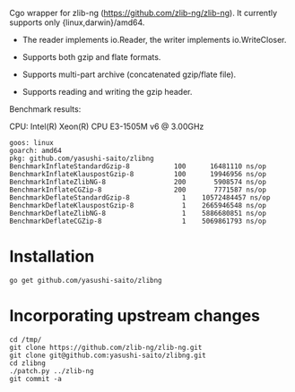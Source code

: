 Cgo wrapper for zlib-ng (https://github.com/zlib-ng/zlib-ng).
It currently supports only {linux,darwin}/amd64.

- The reader implements io.Reader, the writer implements
  io.WriteCloser.

- Supports both gzip and flate formats.

- Supports multi-part archive (concatenated gzip/flate file).

- Supports reading and writing the gzip header.

Benchmark results:

CPU: Intel(R) Xeon(R) CPU E3-1505M v6 @ 3.00GHz

```
goos: linux
goarch: amd64
pkg: github.com/yasushi-saito/zlibng
BenchmarkInflateStandardGzip-8    	     100	  16481110 ns/op
BenchmarkInflateKlauspostGzip-8   	     100	  19946956 ns/op
BenchmarkInflateZlibNG-8          	     200	   5908574 ns/op
BenchmarkInflateCGZip-8           	     200	   7771587 ns/op
BenchmarkDeflateStandardGzip-8    	       1	10572484457 ns/op
BenchmarkDeflateKlauspostGzip-8   	       1	2665946548 ns/op
BenchmarkDeflateZlibNG-8          	       1	5886680851 ns/op
BenchmarkDeflateCGZip-8           	       1	5069861793 ns/op
```

# Installation

```
go get github.com/yasushi-saito/zlibng
```

# Incorporating upstream changes

```
cd /tmp/
git clone https://github.com/zlib-ng/zlib-ng.git
git clone git@github.com:yasushi-saito/zlibng.git
cd zlibng
./patch.py ../zlib-ng
git commit -a
```

